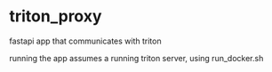 # triton_proxy
fastapi app that communicates with triton

running the app assumes a running triton server, using run_docker.sh

